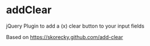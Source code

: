 # addClear
jQuery Plugin to add a (x) clear button to your input fields

Based on https://skorecky.github.com/add-clear 
